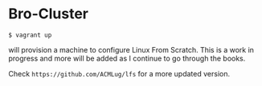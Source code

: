 Bro-Cluster
===========

```
$ vagrant up
```

will provision a machine to configure Linux From Scratch.
This is a work in progress and more will be added as I continue to
go through the books.

Check `https://github.com/ACMLug/lfs` for a more updated version.
